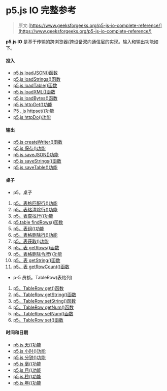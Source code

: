 # p5.js IO 完整参考

> 原文:[https://www.geeksforgeeks.org/p5-js-io-complete-reference/](https://www.geeksforgeeks.org/p5-js-io-complete-reference/)

**p5.js IO** 是基于传输的跨浏览器/跨设备双向通信层的实现。输入和输出功能如下。

#### 投入

*   [p5.js loadJSON()函数](https://www.geeksforgeeks.org/p5-js-loadjson-function/)
*   [p5.js loadStrings()函数](https://www.geeksforgeeks.org/p5-js-loadstrings-function/)
*   [p5.js loadTable()函数](https://www.geeksforgeeks.org/p5-js-loadtable-function/)
*   [p5.js loadXML()函数](https://www.geeksforgeeks.org/p5-js-loadxml-function/)
*   [p5.js loadBytes()函数](https://www.geeksforgeeks.org/p5-js-loadbytes-function/)
*   [p5.js httpGet()功能](https://www.geeksforgeeks.org/p5-js-httpget-function/)
*   [P5 . js httpset()功能](https://www.geeksforgeeks.org/p5-js-httppost-function/)
*   [p5.js httpDo()功能](https://www.geeksforgeeks.org/p5-js-httpdo-function/)

#### 输出

*   [p5.js createWriter()函数](https://www.geeksforgeeks.org/p5-js-createwriter-function/)
*   [p5.js 保存()功能](https://www.geeksforgeeks.org/p5-js-save-function/)
*   [p5.js saveJSON()功能](https://www.geeksforgeeks.org/p5-js-savejson-function/)
*   [p5.js saveStrings()函数](https://www.geeksforgeeks.org/p5-js-savestrings-function/)
*   [p5.js saveTable()功能](https://www.geeksforgeeks.org/p5-js-savetable-function/)

#### 桌子

*   p5。桌子

1.  [p5。表格匹配行()功能](https://www.geeksforgeeks.org/p5-table-matchrows-method/)
2.  [p5。表格清除行()功能](https://www.geeksforgeeks.org/p5-js-p5-table-clearrows-method/)
3.  [p5。表查找行()功能](https://www.geeksforgeeks.org/p5-js-p5-table-findrow-method/)
4.  [p5.table findRows()函数](https://www.geeksforgeeks.org/p5-table-findrows-method/)
5.  [p5。表组()功能](https://www.geeksforgeeks.org/p5-table-set-method/)
6.  [p5。表格删除行()功能](https://www.geeksforgeeks.org/p5-js-p5-table-removerow-method/)
7.  [p5。表获取()功能](https://www.geeksforgeeks.org/p5-table-get-method/)
8.  [p5。表 getRows()函数](https://www.geeksforgeeks.org/p5-js-table-getrows-method/)
9.  [p5。表格删除令牌()功能](https://www.geeksforgeeks.org/p5-table-removetokens-method/)
10.  [p5。表 getString()函数](https://www.geeksforgeeks.org/p5-table-getstring-method/)
11.  [p5。表 getRowCount()函数](https://www.geeksforgeeks.org/p5-table-getrowcount-method/)

*   p-5 员额。TableRow(表格列)

1.  [p5。TableRow get()函数](https://www.geeksforgeeks.org/p5-tablerow-get-method/)
2.  [p5。TableRow getString()函数](https://www.geeksforgeeks.org/p5-tablerow-getstring-method/)
3.  [p5。TableRow setString()函数](https://www.geeksforgeeks.org/p5-tablerow-setstring-method/)
4.  [p5。TableRow getNum()函数](https://www.geeksforgeeks.org/p5-tablerow-getnum-method/)
5.  [p5。TableRow setNum()函数](https://www.geeksforgeeks.org/p5-tablerow-setnum-method/)
6.  [p5。TableRow set()函数](https://www.geeksforgeeks.org/p5-tablerow-set-method/)

#### 时间和日期

*   [p5.js 天()功能](https://www.geeksforgeeks.org/p5-js-day-function/#:~:text=The%20day()%20function%20in,value%20inbetween%201%20to%2031.&text=Parameters%3A%20The%20function%20does%20not%20accept%20any%20parameter.)
*   [p5.js 小时()功能](https://www.geeksforgeeks.org/p5-js-hour-function/#:~:text=The%20hour()%20function%20in,lies%20between%200%20to%2023.&text=Parameters%3A%20This%20function%20does%20not%20accept%20any%20parameter.)
*   [p5.js 分钟()功能](https://www.geeksforgeeks.org/p5-js-minute-function/)
*   [p5.js 毫()功能](https://www.geeksforgeeks.org/p5-js-millis-function/)
*   [p5.js 月()功能](https://www.geeksforgeeks.org/p5-js-month-function/#:~:text=The%20month()%20function%20in,month%20from%20the%20system's%20clock.&text=Parameters%3A%20The%20function%20does%20not%20accept%20any%20parameter.)
*   [p5.js 秒()功能](https://www.geeksforgeeks.org/p5-js-second-function/#:~:text=The%20second()%20function%20in,lies%20between%200%20to%2059.&text=Parameters%3A%20The%20function%20does%20not%20accept%20any%20parameter.)
*   [p5.js 年()功能](https://www.geeksforgeeks.org/p5-js-year-function/)